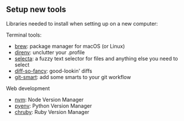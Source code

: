 ## Setup new tools

Libraries needed to install when setting up on a new computer:

Terminal tools:

- [brew]: package manager for macOS (or Linux)
- [direnv]: unclutter your .profile
- [selecta]: a fuzzy text selector for files and anything else you need to select
- [diff-so-fancy]: good-lookin' diffs
- [git-smart]: add some smarts to your git workflow

Web development

- [nvm]: Node Version Manager
- [pyenv]: Python Version Manager
- [chruby]: Ruby Version Manager

[brew]: https://brew.sh
[direnv]: https://direnv.net
[selecta]: https://github.com/garybernhardt/selecta
[diff-so-fancy]: https://github.com/so-fancy/diff-so-fancy
[git-smart]: https://github.com/geelen/git-smart
[nvm]: https://github.com/nvm-sh/nvm#install--update-script
[pyenv]: https://github.com/pyenv/pyenv
[chruby]: https://github.com/postmodern/chruby

